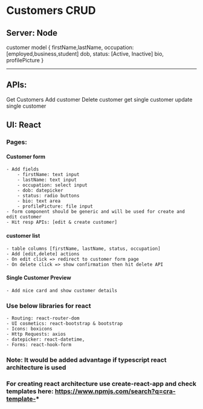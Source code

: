 # Customers CRUD

## Server: Node

customer model 
{
    firstName,lastName,
    occupation: [employed,business,student]
    dob, 
    status: [Active, Inactive]
    bio, 
    profilePicture
}

---

## APIs:
Get Customers
Add customer
Delete customer
get single customer
update single customer


## UI: React

### Pages:

#### Customer form
    - Add fields
        - firstName: text input
        - lastName: text input
        - occupation: select input
        - dob: datepicker
        - status: radio buttons
        - bio: text area
        - profilePicture: file input
    - form component should be generic and will be used for create and edit customer
    - Hit resp APIs: [edit & create customer]

#### customer list 
    - table columns [firstName, lastName, status, occupation]
    - Add [edit,delete] actions
    - On edit click => redirect to customer form page
    - On delete click => show confirmation then hit delete API

#### Single Customer Preview
    - Add nice card and show customer details



### Use below libraries for react
    - Routing: react-router-dom
    - UI cosmetics: react-bootstrap & bootstrap
    - Icons: boxicons
    - Http Requests: axios
    - datepicker: react-datetime,
    - Forms: react-hook-form


### Note: It would be added advantage if typescript react architecture is used

### For creating react architecture use create-react-app and check templates here: https://www.npmjs.com/search?q=cra-template-*
